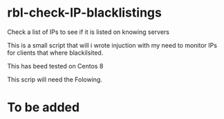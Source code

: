 # rbl-check-IP-blacklistings
Check a list of IPs to see if it is listed on knowing servers

This is a small script that will i wrote injuction with my need to monitor IPs for clients that where blackilsited.

This has beed tested on Centos 8

This scrip will need the Folowing.

# To be added
